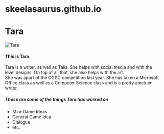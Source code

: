 # skeelasaurus.github.io

<!-- Eden -->
<html>
  <head>
    <h1> Tara </h1>
  </head>
  <body>
    <img src="Tara.PNG" alt="Tara">
    <h4> This is Tara </h4>
    <p> Tara is a writer, as well as Talia. She helps with social media and with the level designs. On top of all that, she also helps with the art.
      <br>
      She was apart of the OGPC competition last year. She has taken a Microsoft Office class as well as a Computer Science class and is a pretty amatuer writer. </p>
    <h5> These are some of the things Tara has worked on </h5>
    <ul>
      <li> Mini-Game Ideas </li>
      <li> General Game Idea </li>
      <li> Dialogue </li>
      <li> etc. </li>
    </ul>
    <link rel="stylesheet" href="style.css">
  </body>
</html>
